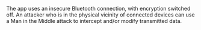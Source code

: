 The app uses an insecure Bluetooth connection, with encryption switched off. An attacker who is in the physical vicinity of connected devices can use a Man in the Middle attack to intercept and/or modify transmitted data.
